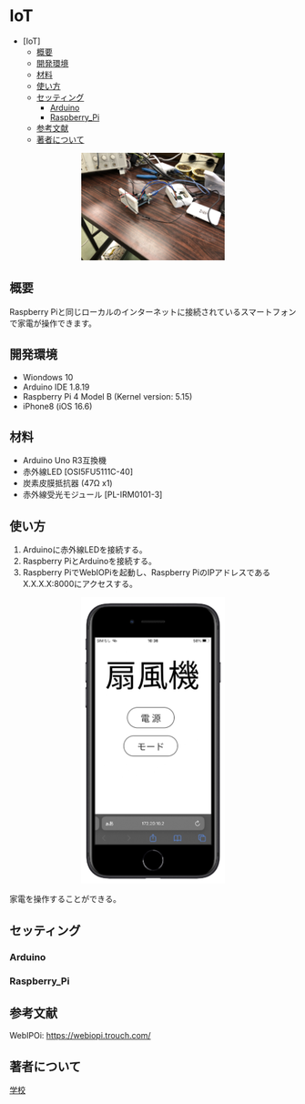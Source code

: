 # IoT
<!-- START doctoc -->
- [IoT]
  - [概要](#概要)
  - [開発環境](#開発環境)
  - [材料](#材料)
  - [使い方](#使い方)
  - [セッティング](#セッティング)
      - [Arduino](#Arduino)
      - [Raspberry_Pi](#Raspberry_Pi)
  - [参考文献](#参考文献)
  - [著者について](#著者について)

<!-- END doctoc -->
<p align="center">
  <img src="https://github.com/Bringing-IoT-closer-to-everyone/Arduino/blob/c2344bafd8df5766f8d927c5dd5b5937052b1d66/image/IMG_0268.jpg", width="50%">
</p>

## 概要
Raspberry Piと同じローカルのインターネットに接続されているスマートフォンで家電が操作できます。

## 開発環境
- Wiondows 10
- Arduino IDE 1.8.19
- Raspberry Pi 4 Model B (Kernel version: 5.15)
- iPhone8 (iOS 16.6)

## 材料
- Arduino Uno R3互換機
- 赤外線LED [OSI5FU5111C-40]
- 炭素皮膜抵抗器 (47Ω x1)
- 赤外線受光モジュール [PL-IRM0101-3]

## 使い方
1. Arduinoに赤外線LEDを接続する。
2. Raspberry PiとArduinoを接続する。
3. Raspberry PiでWebIOPiを起動し、Raspberry PiのIPアドレスであるX.X.X.X:8000にアクセスする。
<p align="center">
  <img src="https://github.com/Bringing-IoT-closer-to-everyone/Arduino/blob/69bd78c0cf5a5ef16920759cfb80e0a976b4bf83/readme_source/htmlview.png", width="50%">
</p>

家電を操作することができる。

## セッティング
### Arduino

### Raspberry_Pi

## 参考文献
WebIPOi: https://webiopi.trouch.com/

## 著者について
[学校](https://www.okako.okayama-c.ed.jp/)
